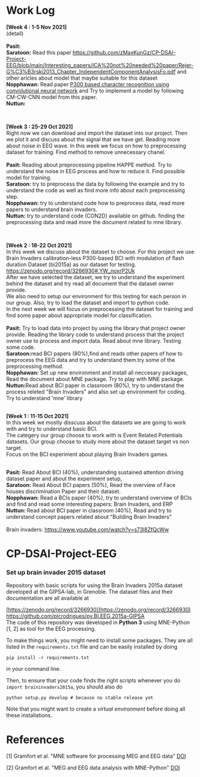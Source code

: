 # Work Log

<b> [Week 4 : 1-5 Nov 2021]</b> <br>
(detail) <br> 
<br>
<b>Pasit:</b>  <br>
<b>Saratoon:</b> Read this paper
https://github.com/zMaxKunGz/CP-DSAI-Project-EEG/blob/main/Interesting_papers/ICA%20not%20needed%20paper/Rejer-G%C3%B3rski2013_Chapter_IndependentComponentAnalysisFo.pdf 
and other aricles about model that maybe suitable for this dataset<br>
<b>Nopphawan:</b> 
Read paper
[P300 based character recognition using convolutional neural network](https://github.com/zMaxKunGz/CP-DSAI-Project-EEG/blob/main/Interesting_papers/_Model/1-P300%20based%20character%20recognition%20using%20convolutional%20neural%20network.pdf)
and Try to implement a model by following CM-CW-CNN model from this paper.
<br>
<b>Nuttun:</b>  <br>

<br>




<b> [Week 3 : 25-29 Oct 2021]</b> <br>
Right now we can download and import the dataset into our project. Then we plot it and discuss about the signal that we have get. Reading more about noise in EEG wave. In this week we focus on how to preprocessing dataset for training. Find method to remove unnecessary chanel. <br> <br>
<b>Pasit:</b> Reading about preprocessing pipeline HAPPE method. Try to understand the noise in EEG process and how to reduce it. Find possible model for training. <br>
<b>Saratoon:</b> try to preprocess the data by following the example and try to understand the code as well as find more info about each preprocessing step. <br>
<b>Nopphawan:</b> try to understand code how to preprocess data, read more papers to understand brain invaders. <br>
<b>Nuttun:</b> try to understand code (CON2D) available on github. finding the preprocessing data and read more the document related to mne library.<br>

<br>

<b> [Week 2 : 18-22 Oct 2021]</b> <br>
In this week we discuss about the dataset to choose. For this project we use Brain Invaders calibration-less P300-based BCI with modulation of flash duration Dataset (bi2015a) as our dataset for testing.<br> 
<a>https://zenodo.org/record/3266930#.YW_noxrP2Uk</a> <br>
After we have selected the dataset, we try to understand the experiment behind the dataset and try read all document that the dataset owner provide.<br>
We also need to setup our environment for this testing for each person in our group. Also, try to load the dataset and import to python code.<br>
In the next week we will focus on preprocessing the dataset for training and find some paper about appropriate model for classification.<br> <br>
<b>Pasit:</b> Try to load data into project by using the library that project owner provide. Reading the library code to understand process that the project owner use to process and import data. Read about mne library. Testing some code.<br>
<b>Saratoon:</b>read BCI papers (80%),find and reads other papers of how to preprocess the EEG data and try to understand them.try some of the preprocessing method. <br>
<b>Nopphawan:</b> Set up new environment and install all neccesary packages, Read the document about MNE package. Try to play with MNE package.<br>
<b>Nuttun:</b>Read about BCI paper in classroom (80%), try to understand the process releted "Brain Invaders" and also set up environment for coding. Try to understand 'mne' library<br>
<br>

<b> [Week 1 : 11-15 Oct 2021] </b> <br> 
In this week we mostly disscuss about the datasets we are going to work with and try to understand basic BCI. <br> 
The categery our group choose to work with is Event Related Potentials datasets. Our group choose to study more about the dataset target vs non target. <br>
Focus on the BCI experiment about playing Brain Invaders games. <br> <br>

<b>Pasit:</b> Read About BCI (40%), understanding sustained attention driving dataset paper and about the experiment setup,<br> 
<b>Saratoon:</b> Read About BCI papers (50%), Read the overview of Face houses discrimination Paper and their dataset.<br> 
<b>Nopphawan:</b> Read a BCIs paper (40%), try to understand overview of BCIs and find and read some interesting papers: Brain Invaders, and ERP <br> 
<b>Nuttun:</b> Read about BCI paper in classroom (40%), Read and try to understand concept papers related about "Building Brain Invaders"<br> 
<br>
Brain invaders: https://www.youtube.com/watch?v=s73l8ZfQcWw <br>

# CP-DSAI-Project-EEG
<h3> Set up brain invader 2015 dataset </h3>
Repository with basic scripts for using the Brain Invaders 2015a dataset developed at the GIPSA-lab, in Grenoble. The dataset files and their documentation are all available at 

[https://zenodo.org/record/3266930](https://zenodo.org/record/3266930)<br>
https://github.com/plcrodrigues/py.BI.EEG.2015a-GIPSA<br>
The code of this repository was developed in **Python 3** using MNE-Python [1, 2] as tool for the EEG processing.

To make things work, you might need to install some packages. They are all listed in the `requirements.txt` file and can be easily installed by doing

```
pip install -r requirements.txt
```

in your command line. 

Then, to ensure that your code finds the right scripts whenever you do `import braininvaders2015a`, you should also do

```
python setup.py develop # because no stable release yet
```

Note that you might want to create a *virtual environment* before doing all these installations.

# References

[1] Gramfort et al. "MNE software for processing MEG and EEG data" [DOI](https://doi.org/10.1016/j.neuroimage.2013.10.027)

[2] Gramfort et al. "MEG and EEG data analysis with MNE-Python" [DOI](https://doi.org/10.3389/fnins.2013.00267)

